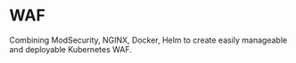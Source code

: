 # WAF
Combining ModSecurity, NGINX, Docker, Helm to create easily manageable and deployable Kubernetes WAF.
